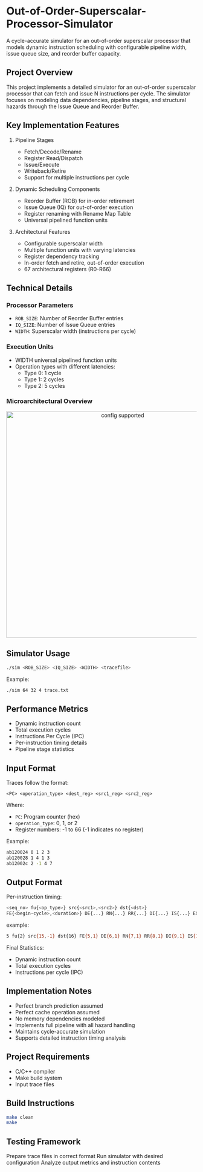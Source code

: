 # Out-of-Order-Superscalar-Processor-Simulator
A cycle-accurate simulator for an out-of-order superscalar processor that models dynamic instruction scheduling with configurable pipeline width, issue queue size, and reorder buffer capacity.

## Project Overview

This project implements a detailed simulator for an out-of-order superscalar processor that can fetch and issue N instructions per cycle. The simulator focuses on modeling data dependencies, pipeline stages, and structural hazards through the Issue Queue and Reorder Buffer.

## Key Implementation Features

1. Pipeline Stages
   * Fetch/Decode/Rename
   * Register Read/Dispatch
   * Issue/Execute
   * Writeback/Retire
   * Support for multiple instructions per cycle

2. Dynamic Scheduling Components
   * Reorder Buffer (ROB) for in-order retirement
   * Issue Queue (IQ) for out-of-order execution
   * Register renaming with Rename Map Table
   * Universal pipelined function units

3. Architectural Features
   * Configurable superscalar width
   * Multiple function units with varying latencies
   * Register dependency tracking
   * In-order fetch and retire, out-of-order execution
   * 67 architectural registers (R0-R66)

## Technical Details

### Processor Parameters
* `ROB_SIZE`: Number of Reorder Buffer entries
* `IQ_SIZE`: Number of Issue Queue entries
* `WIDTH`: Superscalar width (instructions per cycle)

### Execution Units
* WIDTH universal pipelined function units
* Operation types with different latencies:
  * Type 0: 1 cycle
  * Type 1: 2 cycles
  * Type 2: 5 cycles

### Microarchitectural Overview

<div align="center">
<img width="600" alt="config supported" src="https://github.com/user-attachments/assets/74e0bacb-2c05-46c8-9c0a-4f1a92604a22">
</div>

## Simulator Usage
```bash
./sim <ROB_SIZE> <IQ_SIZE> <WIDTH> <tracefile>
```

Example:
```bash
./sim 64 32 4 trace.txt
```

## Performance Metrics
* Dynamic instruction count
* Total execution cycles
* Instructions Per Cycle (IPC)
* Per-instruction timing details
* Pipeline stage statistics

## Input Format

Traces follow the format:
```
<PC> <operation_type> <dest_reg> <src1_reg> <src2_reg>
```
Where:
* `PC`: Program counter (hex)
* `operation_type`: 0, 1, or 2
* Register numbers: -1 to 66 (-1 indicates no register)

Example:

```bash
ab120024 0 1 2 3
ab120028 1 4 1 3
ab12002c 2 -1 4 7
```

## Output Format
Per-instruction timing:

```bash
<seq_no> fu{<op_type>} src{<src1>,<src2>} dst{<dst>} 
FE{<begin-cycle>,<duration>} DE{...} RN{...} RR{...} DI{...} IS{...} EX{...} WB{...} RT{...}
```

example:

```bash
5 fu{2} src{15,-1} dst{16} FE{5,1} DE{6,1} RN{7,1} RR{8,1} DI{9,1} IS{10,3} EX{13,5} WB{18,1} RT{19,1}
```

Final Statistics:

* Dynamic instruction count
* Total execution cycles
* Instructions per cycle (IPC)

## Implementation Notes
* Perfect branch prediction assumed
* Perfect cache operation assumed
* No memory dependencies modeled
* Implements full pipeline with all hazard handling
* Maintains cycle-accurate simulation
* Supports detailed instruction timing analysis

## Project Requirements
* C/C++ compiler
* Make build system
* Input trace files

## Build Instructions
```bash
make clean
make
```

## Testing Framework

Prepare trace files in correct format
Run simulator with desired configuration
Analyze output metrics and instruction contents


